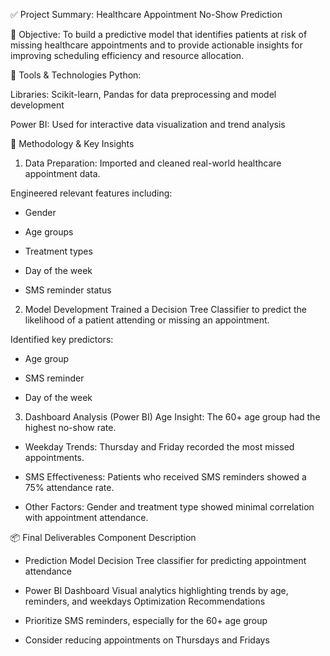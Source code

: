 ✅ Project Summary: Healthcare Appointment No-Show Prediction

📌 Objective: To build a predictive model that identifies patients at risk of missing healthcare appointments and to provide actionable insights for improving scheduling efficiency and resource allocation.

🔧 Tools & Technologies
Python:

Libraries: Scikit-learn, Pandas for data preprocessing and model development

Power BI: Used for interactive data visualization and trend analysis

🧪 Methodology & Key Insights
1. Data Preparation: Imported and cleaned real-world healthcare appointment data.

Engineered relevant features including:

 - Gender

 - Age groups

 - Treatment types

 - Day of the week

 - SMS reminder status

2. Model Development
Trained a Decision Tree Classifier to predict the likelihood of a patient attending or missing an appointment.

Identified key predictors:

 - Age group

 - SMS reminder

 - Day of the week

3. Dashboard Analysis (Power BI)
Age Insight: The 60+ age group had the highest no-show rate.

 - Weekday Trends: Thursday and Friday recorded the most missed appointments.

- SMS Effectiveness: Patients who received SMS reminders showed a 75% attendance rate.

 - Other Factors: Gender and treatment type showed minimal correlation with appointment attendance.

📦 Final Deliverables
Component	Description
 - Prediction Model	Decision Tree classifier for predicting appointment attendance
 - Power BI Dashboard	Visual analytics highlighting trends by age, reminders, and weekdays
Optimization Recommendations	

 - Prioritize SMS reminders, especially for the 60+ age group

 - Consider reducing appointments on Thursdays and Fridays
